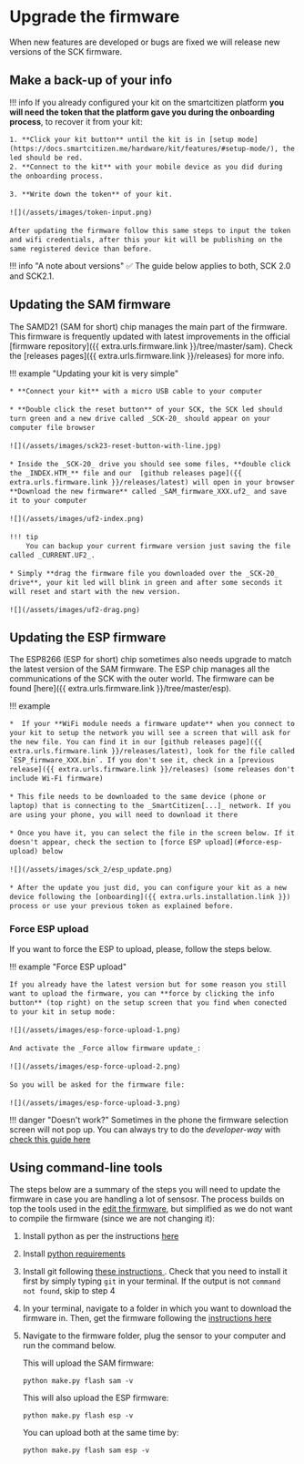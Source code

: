 # Upgrade the firmware

When new features are developed or bugs are fixed we will release new versions of the SCK firmware.

## Make a back-up of your info

!!! info
	If you already configured your kit on the smartcitizen platform **you will need the token that the platform gave you during the onboarding process**, to recover it from your kit:

	1. **Click your kit button** until the kit is in [setup mode](https://docs.smartcitizen.me/hardware/kit/features/#setup-mode/), the led should be red.
	2. **Connect to the kit** with your mobile device as you did during the onboarding process.

	3. **Write down the token** of your kit.

	![](/assets/images/token-input.png)

	After updating the firmware follow this same steps to input the token and wifi credentials, after this your kit will be publishing on the same registered device than before.

!!! info "A note about versions"
	:white_check_mark: The guide below applies to both, SCK 2.0 and SCK2.1.

## Updating the SAM firmware

The SAMD21 (SAM for short) chip manages the main part of the firmware. This firmware is frequently updated with latest improvements in the official [firmware repository]({{ extra.urls.firmware.link }}/tree/master/sam). Check the [releases pages]({{ extra.urls.firmware.link }}/releases) for more info.

!!! example "Updating your kit is very simple"

	* **Connect your kit** with a micro USB cable to your computer

	* **Double click the reset button** of your SCK, the SCK led should turn green and a new drive called _SCK-20_ should appear on your computer file browser

	![](/assets/images/sck23-reset-button-with-line.jpg)

	* Inside the _SCK-20_ drive you should see some files, **double click the _INDEX.HTM_** file and our  [github releases page]({{ extra.urls.firmware.link }}/releases/latest) will open in your browser
	**Download the new firmware** called _SAM_firmware_XXX.uf2_ and save it to your computer

	![](/assets/images/uf2-index.png)

	!!! tip
		You can backup your current firmware version just saving the file called _CURRENT.UF2_.

	* Simply **drag the firmware file you downloaded over the _SCK-20_ drive**, your kit led will blink in green and after some seconds it will reset and start with the new version.

	![](/assets/images/uf2-drag.png)

## Updating the ESP firmware

The ESP8266 (ESP for short) chip sometimes also needs upgrade to match the latest version of the SAM firmware. The ESP chip manages all the communications of the SCK with the outer world. The firmware can be found [here]({{ extra.urls.firmware.link }}/tree/master/esp).

!!! example

	*  If your **WiFi module needs a firmware update** when you connect to your kit to setup the network you will see a screen that will ask for the new file. You can find it in our [github releases page]({{ extra.urls.firmware.link }}/releases/latest), look for the file called `ESP_firmware_XXX.bin`. If you don't see it, check in a [previous release]({{ extra.urls.firmware.link }}/releases) (some releases don't include Wi-Fi firmware)

	* This file needs to be downloaded to the same device (phone or laptop) that is connecting to the _SmartCitizen[...]_ network. If you are using your phone, you will need to download it there

	* Once you have it, you can select the file in the screen below. If it doesn't appear, check the section to [force ESP upload](#force-esp-upload) below

	![](/assets/images/sck_2/esp_update.png)

	* After the update you just did, you can configure your kit as a new device following the [onboarding]({{ extra.urls.installation.link }}) process or use your previous token as explained before.

### Force ESP upload

If you want to force the ESP to upload, please, follow the steps below.

!!! example "Force ESP upload"

	If you already have the latest version but for some reason you still want to upload the firmware, you can **force by clicking the info button** (top right) on the setup screen that you find when conected to your kit in setup mode:

	![](/assets/images/esp-force-upload-1.png)

	And activate the _Force allow firmware update_:

	![](/assets/images/esp-force-upload-2.png)

	So you will be asked for the firmware file:

	![](/assets/images/esp-force-upload-3.png)

!!! danger "Doesn't work?"
	Sometimes in the phone the firmware selection screen will not pop up. You can always try to do the _developer-way_ with [check this guide here](https://docs.smartcitizen.me/guides/firmware/edit-the-firmware/#manual-update)

## Using command-line tools

The steps below are a summary of the steps you will need to update the firmware in case you are handling a lot of sensosr. The process builds on top the tools used in the [edit the firmware](https://docs.smartcitizen.me/guides/firmware/edit-the-firmware/), but simplified as we do not want to compile the firmware (since we are not changing it):

1. Install python as per the instructions [here](https://docs.smartcitizen.me/guides/firmware/edit-the-firmware/#installing-python)

2. Install [python requirements](https://docs.smartcitizen.me/guides/firmware/edit-the-firmware/#installing-requirements)

3. Install git following [these instructions ](https://git-scm.com/book/en/v2/Getting-Started-Installing-Git). Check that you need to install it first by simply typing `git` in your terminal. If the output is not `command not found`, skip to step 4

4. In your terminal, navigate to a folder in which you want to download the firmware in. Then, get the firmware following the [instructions here](https://docs.smartcitizen.me/guides/firmware/edit-the-firmware/#getting-the-firmware)

5. Navigate to the firmware folder, plug the sensor to your computer and run the command below.

	This will upload the SAM firmware:
	```
	python make.py flash sam -v
	```

	This will also upload the ESP firmware:
	```
	python make.py flash esp -v
	```

	You can upload both at the same time by:
	```
	python make.py flash sam esp -v
	```
